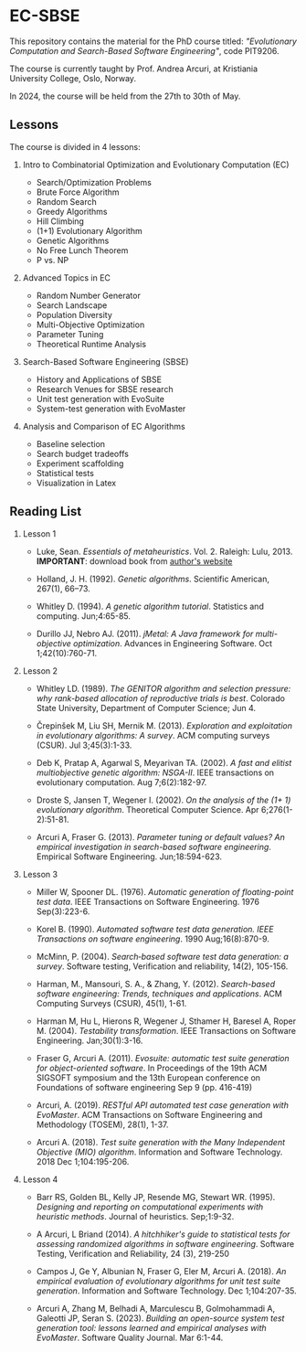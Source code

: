 # EC-SBSE
This repository contains the material for the PhD course titled: *"Evolutionary Computation and Search-Based Software Engineering"*, code PIT9206.

The course is currently taught by Prof. Andrea Arcuri, at Kristiania University College, Oslo, Norway.

In 2024, the course will be held from the 27th to 30th of May.

## Lessons
The course is divided in 4 lessons:

1) Intro to Combinatorial Optimization and Evolutionary Computation (EC)
   * Search/Optimization Problems
   * Brute Force Algorithm
   * Random Search
   * Greedy Algorithms
   * Hill Climbing
   * (1+1) Evolutionary Algorithm
   * Genetic Algorithms
   * No Free Lunch Theorem
   * P vs. NP

2) Advanced Topics in EC
    * Random Number Generator
    * Search Landscape
    * Population Diversity
    * Multi-Objective Optimization
    * Parameter Tuning
    * Theoretical Runtime Analysis

3) Search-Based Software Engineering (SBSE)
    * History and Applications of SBSE
    * Research Venues for SBSE research
    * Unit test generation with EvoSuite
    * System-test generation with EvoMaster

4) Analysis and Comparison of EC Algorithms
    * Baseline selection
    * Search budget tradeoffs
    * Experiment scaffolding
    * Statistical tests
    * Visualization in Latex

## Reading List

1) Lesson 1
   * Luke, Sean. *Essentials of metaheuristics*. Vol. 2. Raleigh: Lulu, 2013.
            **IMPORTANT**: download book from [author's website](https://cs.gmu.edu/~sean/book/metaheuristics/)

   * Holland, J. H. (1992). *Genetic algorithms*. Scientific American, 267(1), 66–73.
   
   * Whitley D. (1994). *A genetic algorithm tutorial*. Statistics and computing.  Jun;4:65-85.
   
   * Durillo JJ, Nebro AJ. (2011). *jMetal: A Java framework for multi-objective optimization*. Advances in Engineering Software.  Oct 1;42(10):760-71.
   
2) Lesson 2
   * Whitley LD. (1989). *The GENITOR algorithm and selection pressure: why rank-based allocation of reproductive trials is best*. Colorado State University, Department of Computer Science;  Jun 4.
   
   * Črepinšek M, Liu SH, Mernik M. (2013). *Exploration and exploitation in evolutionary algorithms: A survey*. ACM computing surveys (CSUR).  Jul 3;45(3):1-33.

   * Deb K, Pratap A, Agarwal S, Meyarivan TA. (2002). *A fast and elitist multiobjective genetic algorithm: NSGA-II*. IEEE transactions on evolutionary computation.  Aug 7;6(2):182-97.

   * Droste S, Jansen T, Wegener I. (2002). *On the analysis of the (1+ 1) evolutionary algorithm*. Theoretical Computer Science.  Apr 6;276(1-2):51-81.

   * Arcuri A, Fraser G. (2013). *Parameter tuning or default values? An empirical investigation in search-based software engineering*. Empirical Software Engineering. Jun;18:594-623.

3) Lesson 3

   * Miller W, Spooner DL. (1976). *Automatic generation of floating-point test data*. IEEE Transactions on Software Engineering. 1976 Sep(3):223-6.

   * Korel B. (1990). *Automated software test data generation. IEEE Transactions on software engineering*. 1990 Aug;16(8):870-9.

   * McMinn, P. (2004). *Search‐based software test data generation: a survey*. Software testing, Verification and reliability, 14(2), 105-156.

   * Harman, M., Mansouri, S. A., & Zhang, Y. (2012). *Search-based software engineering: Trends, techniques and applications*. ACM Computing Surveys (CSUR), 45(1), 1-61.

   * Harman M, Hu L, Hierons R, Wegener J, Sthamer H, Baresel A, Roper M. (2004). *Testability transformation*. IEEE Transactions on Software Engineering. Jan;30(1):3-16.
   
   * Fraser G, Arcuri A. (2011). *Evosuite: automatic test suite generation for object-oriented software*. In Proceedings of the 19th ACM SIGSOFT symposium and the 13th European conference on Foundations of software engineering  Sep 9 (pp. 416-419)

   * Arcuri, A. (2019). *RESTful API automated test case generation with EvoMaster*. ACM Transactions on Software Engineering and Methodology (TOSEM), 28(1), 1-37.

   * Arcuri A. (2018). *Test suite generation with the Many Independent Objective (MIO) algorithm*. Information and Software Technology. 2018 Dec 1;104:195-206.

4) Lesson 4
   
   * Barr RS, Golden BL, Kelly JP, Resende MG, Stewart WR. (1995). *Designing and reporting on computational experiments with heuristic methods*. Journal of heuristics.  Sep;1:9-32.  

   * A Arcuri, L Briand (2014). *A hitchhiker's guide to statistical tests for assessing randomized algorithms in software engineering*. Software Testing, Verification and Reliability, 24 (3), 219-250

   * Campos J, Ge Y, Albunian N, Fraser G, Eler M, Arcuri A. (2018). *An empirical evaluation of evolutionary algorithms for unit test suite generation*. Information and Software Technology.  Dec 1;104:207-35.
   
   * Arcuri A, Zhang M, Belhadi A, Marculescu B, Golmohammadi A, Galeotti JP, Seran S. (2023). *Building an open-source system test generation tool: lessons learned and empirical analyses with EvoMaster*. Software Quality Journal.  Mar 6:1-44.

   







